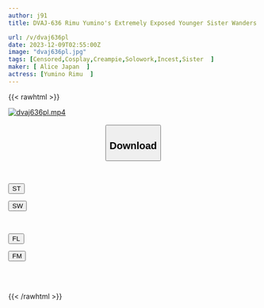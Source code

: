 ```yaml
---
author: j91
title: DVAJ-636 Rimu Yumino's Extremely Exposed Younger Sister Wanders Around The House In An Erotic And Outrageous Breast-exposing Costume, So I Make Her Understand By Massaging Her Breasts And Giving Her A Hard-on Punch.

url: /v/dvaj636pl
date: 2023-12-09T02:55:00Z
image: "dvaj636pl.jpg"
tags: [Censored,Cosplay,Creampie,Solowork,Incest,Sister	 ]
maker: [ Alice Japan  ]
actress: [Yumino Rimu  ]
---
```



{{< rawhtml >}}

<div class="video" data-videoid="78DxbeYQbRiALAl">
    <a href="javascript:;">
        <img src="/v/dvaj636pl/dvaj636pl.jpg" width="WIDTH" height="HEIGHT" alt="dvaj636pl.mp4" loading="lazy">
    </a>
</div>

<script type="text/javascript" src="https://j91.asia/asset/on-demand-st.js"></script>

<br>
  <link rel="stylesheet" href="https://j91.asia/asset/bs5.css">
  
  <center>
  <button class="btn btn-primary" type="button" data-bs-toggle="collapse" data-bs-target=".multi-collapse" aria-expanded="false" aria-controls="multiCollapseExample1 multiCollapseExample2"><h2>Download</h2></button></center>
</p>
<div class="row">
  <div class="col">
    <div class="collapse multi-collapse" id="multiCollapseExample1">
      <div class="card card-body">
	      	      <br>
<div class="buttons">  
<p><a href="https://streamtape.to/v/78DxbeYQbRiALAl" target="_blank"><button class="btn-hover color-3"><i class="fa fa-download"></i> ST</button></a></p>
<p><a href="https://flaswish.com/qlp9syyfxagb" target="_blank"><button class="btn-hover color-2"><i class="fa fa-download"></i> SW</button></a></p></div>
    </div>
  </div>
</div>
  <div class="col">
    <div class="collapse multi-collapse" id="multiCollapseExample2">
      <div class="card card-body">
	      <br>
<div class="buttons">
<p><a href="javascript:;" target="_blank"><button class="btn-hover color-9"><i class="fa fa-download"></i> FL</button></a></p>
<p><a href="javascript:;" target="_blank"><button class="btn-hover color-8"><i class="fa fa-download"></i> FM</button></a></p></div>
<br><br>
      </div>
    </div>
  </div>
</div>

{{< /rawhtml >}}